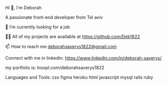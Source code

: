 Hi 👋, I'm Deborah

A passionate front-end developer from Tel aviv 

🔭 I’m currently looking for a job

👨‍💻 All of my projects are available at https://github.com/Deb1822
 

📫 How to reach me deborahsaverys1822@gmail.com

Connect with me in linkedin:
https://www.linkedin.com/in/deborah-saverys/

my portfolio is: troopl.com/deborahsaverys1822

Languages and Tools:
css figma heroku html javascript mysql rails ruby 
